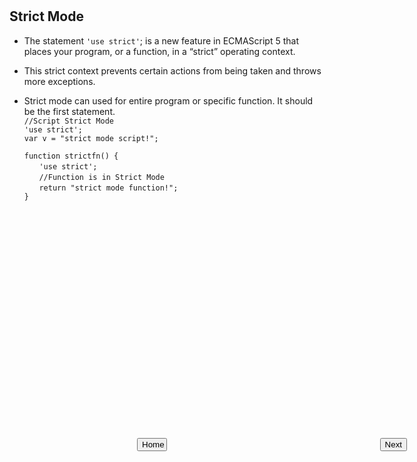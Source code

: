 
<input style="position: absolute; top: 20%;left: 45%;right: 50%;" type="button" onclick="location.href='https://rahgadda.github.io/Javascript';" value="Home" />
<input style="position: absolute; top: 20%;right: 10%;" type="button" onclick="location.href='https://rahgadda.github.io/Javascript/Advance/EventLoop.html';" value="Next" />
<br/><br/>

## Strict Mode
- The statement `'use strict'`; is a new feature in ECMAScript 5 that places your program, or a function, in a “strict” operating context.
- This strict context prevents certain actions from being taken and throws more exceptions.
- Strict mode can used for entire program or specific function. It should be the first statement.    
    `//Script Strict Mode`   
    `'use strict';`   
    `var v = "strict mode script!";`

    `function strictfn() {`   
    &nbsp;&nbsp;&nbsp;&nbsp;&nbsp;&nbsp;`'use strict';`    
    &nbsp;&nbsp;&nbsp;&nbsp;&nbsp;&nbsp;`//Function is in Strict Mode`      
    &nbsp;&nbsp;&nbsp;&nbsp;&nbsp;&nbsp;`return "strict mode function!";`   
    `}`   